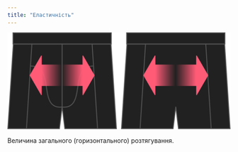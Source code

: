 ```yaml
---
title: "Еластичність"
---
```


![Варіант розтяжки на Брюсі](./stretch.svg)

Величина загального (горизонтального) розтягування.




